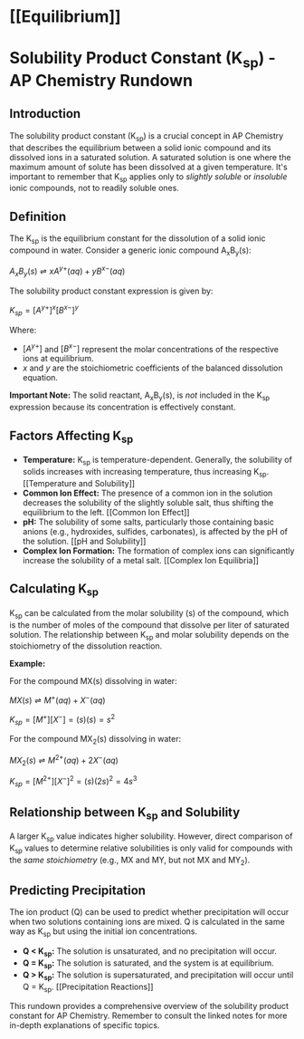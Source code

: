 # [[Equilibrium]]
# Solubility Product Constant (K<sub>sp</sub>) - AP Chemistry Rundown

## Introduction

The solubility product constant (K<sub>sp</sub>) is a crucial concept in AP Chemistry that describes the equilibrium between a solid ionic compound and its dissolved ions in a saturated solution.  A saturated solution is one where the maximum amount of solute has been dissolved at a given temperature.  It's important to remember that K<sub>sp</sub> applies only to *slightly soluble* or *insoluble* ionic compounds, not to readily soluble ones.

## Definition

The K<sub>sp</sub> is the equilibrium constant for the dissolution of a solid ionic compound in water. Consider a generic ionic compound A<sub>x</sub>B<sub>y</sub>(s):

$A_xB_y(s) \rightleftharpoons xA^{y+}(aq) + yB^{x-}(aq)$

The solubility product constant expression is given by:

$K_{sp} = [A^{y+}]^x[B^{x-}]^y$

Where:

* $[A^{y+}]$ and $[B^{x-}]$ represent the molar concentrations of the respective ions at equilibrium.
* *x* and *y* are the stoichiometric coefficients of the balanced dissolution equation.

**Important Note:** The solid reactant, A<sub>x</sub>B<sub>y</sub>(s), is *not* included in the K<sub>sp</sub> expression because its concentration is effectively constant.

## Factors Affecting K<sub>sp</sub>

* **Temperature:** K<sub>sp</sub> is temperature-dependent.  Generally, the solubility of solids increases with increasing temperature, thus increasing K<sub>sp</sub>. [[Temperature and Solubility]]
* **Common Ion Effect:** The presence of a common ion in the solution decreases the solubility of the slightly soluble salt, thus shifting the equilibrium to the left. [[Common Ion Effect]]
* **pH:** The solubility of some salts, particularly those containing basic anions (e.g., hydroxides, sulfides, carbonates), is affected by the pH of the solution. [[pH and Solubility]]
* **Complex Ion Formation:** The formation of complex ions can significantly increase the solubility of a metal salt. [[Complex Ion Equilibria]]

## Calculating K<sub>sp</sub>

K<sub>sp</sub> can be calculated from the molar solubility (s) of the compound, which is the number of moles of the compound that dissolve per liter of saturated solution.  The relationship between K<sub>sp</sub> and molar solubility depends on the stoichiometry of the dissolution reaction.

**Example:**

For the compound MX(s) dissolving in water:

$MX(s) \rightleftharpoons M^+(aq) + X^-(aq)$

$K_{sp} = [M^+][X^-] = (s)(s) = s^2$

For the compound MX<sub>2</sub>(s) dissolving in water:

$MX_2(s) \rightleftharpoons M^{2+}(aq) + 2X^-(aq)$

$K_{sp} = [M^{2+}][X^-]^2 = (s)(2s)^2 = 4s^3$

## Relationship between K<sub>sp</sub> and Solubility

A larger K<sub>sp</sub> value indicates higher solubility.  However, direct comparison of K<sub>sp</sub> values to determine relative solubilities is only valid for compounds with the *same stoichiometry* (e.g., MX and MY, but not MX and MY<sub>2</sub>).

## Predicting Precipitation

The ion product (Q) can be used to predict whether precipitation will occur when two solutions containing ions are mixed.  Q is calculated in the same way as K<sub>sp</sub> but using the initial ion concentrations.

* **Q < K<sub>sp</sub>:** The solution is unsaturated, and no precipitation will occur.
* **Q = K<sub>sp</sub>:** The solution is saturated, and the system is at equilibrium.
* **Q > K<sub>sp</sub>:** The solution is supersaturated, and precipitation will occur until Q = K<sub>sp</sub>. [[Precipitation Reactions]]


This rundown provides a comprehensive overview of the solubility product constant for AP Chemistry.  Remember to consult the linked notes for more in-depth explanations of specific topics.
